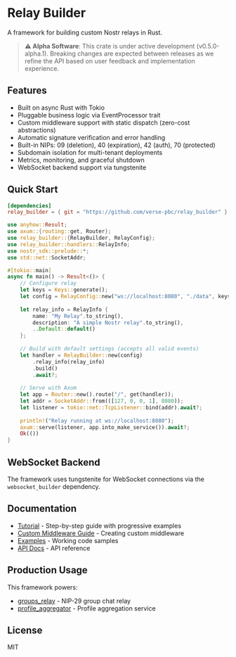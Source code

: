 # Relay Builder

A framework for building custom Nostr relays in Rust.

> **⚠️ Alpha Software**: This crate is under active development (v0.5.0-alpha.1). Breaking changes are expected between releases as we refine the API based on user feedback and implementation experience.

## Features

- Built on async Rust with Tokio
- Pluggable business logic via EventProcessor trait
- Custom middleware support with static dispatch (zero-cost abstractions)
- Automatic signature verification and error handling
- Built-in NIPs: 09 (deletion), 40 (expiration), 42 (auth), 70 (protected)
- Subdomain isolation for multi-tenant deployments
- Metrics, monitoring, and graceful shutdown
- WebSocket backend support via tungstenite

## Quick Start

```toml
[dependencies]
relay_builder = { git = "https://github.com/verse-pbc/relay_builder" }
```

```rust
use anyhow::Result;
use axum::{routing::get, Router};
use relay_builder::{RelayBuilder, RelayConfig};
use relay_builder::handlers::RelayInfo;
use nostr_sdk::prelude::*;
use std::net::SocketAddr;

#[tokio::main]
async fn main() -> Result<()> {
    // Configure relay
    let keys = Keys::generate();
    let config = RelayConfig::new("ws://localhost:8080", "./data", keys);
    
    let relay_info = RelayInfo {
        name: "My Relay".to_string(),
        description: "A simple Nostr relay".to_string(),
        ..Default::default()
    };
    
    // Build with default settings (accepts all valid events)
    let handler = RelayBuilder::new(config)
        .relay_info(relay_info)
        .build()
        .await?;
    
    // Serve with Axum
    let app = Router::new().route("/", get(handler));
    let addr = SocketAddr::from(([127, 0, 0, 1], 8080));
    let listener = tokio::net::TcpListener::bind(addr).await?;
    
    println!("Relay running at ws://localhost:8080");
    axum::serve(listener, app.into_make_service()).await?;
    Ok(())
}
```

## WebSocket Backend

The framework uses tungstenite for WebSocket connections via the `websocket_builder` dependency.

## Documentation

- [Tutorial](./examples/README.md) - Step-by-step guide with progressive examples
- [Custom Middleware Guide](./docs/CUSTOM_MIDDLEWARE.md) - Creating custom middleware
- [Examples](./examples/) - Working code samples
- [API Docs](https://docs.rs/relay_builder) - API reference

## Production Usage

This framework powers:
- [groups_relay](https://github.com/verse-pbc/groups) - NIP-29 group chat relay
- [profile_aggregator](https://github.com/verse-pbc/profile_aggregator) - Profile aggregation service

## License

MIT